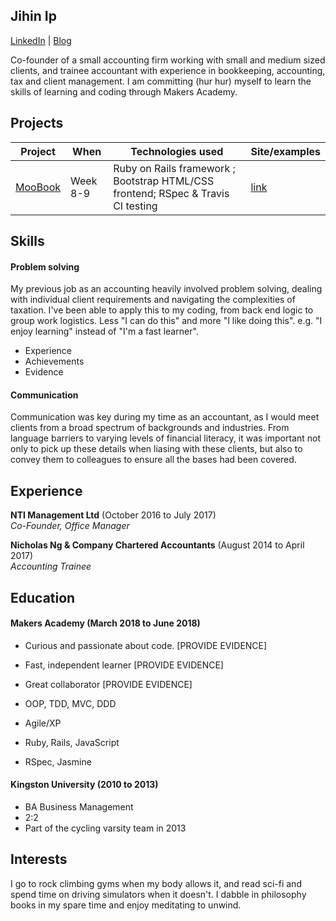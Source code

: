 ## Jihin Ip
[LinkedIn](https://www.linkedin.com/in/jihin-ip-9449a958/) | 
[Blog](https://medium.com/@jihinip20)

Co-founder of a small accounting firm working with small and medium sized clients, and trainee accountant with experience in bookkeeping, accounting, tax and client management. I am committing (hur hur) myself to learn the skills of learning and coding through Makers Academy.

## Projects

| Project                                                                                                                        | When                                                                                          | Technologies used                                          | Site/examples                                         
|---------------------------------------------------------------------------------------------------------------------------------|--------------------------------------------------------------------------------------------------|-------------------------------------------------------|-------------------------------------------------------|
| [MooBook](https://github.com/shihhanwang/Acebook-Byte-3) | Week 8-9  | Ruby on Rails framework ; Bootstrap HTML/CSS frontend; RSpec & Travis CI testing | [link](https://serene-forest-46618.herokuapp.com/) |


## Skills

#### Problem solving
My previous job as an accounting heavily involved problem solving, dealing with individual client requirements and navigating the complexities of taxation. I've been able to apply this to my coding, from back end logic to group work logistics.
Less "I can do this" and more "I like doing this". e.g. "I enjoy learning" instead of "I'm a fast learner".

- Experience
- Achievements
- Evidence

#### Communication

Communication was key during my time as an accountant, as I would meet clients from a broad spectrum of backgrounds and industries. From language barriers to varying levels of financial literacy, it was important not only to pick up these details when liasing with these clients, but also to convey them to colleagues to ensure all the bases had been covered.

## Experience

**NTI Management Ltd** (October 2016 to July 2017)    
*Co-Founder, Office Manager*

**Nicholas Ng & Company Chartered Accountants** (August 2014 to April 2017)   
*Accounting Trainee* 

## Education

#### Makers Academy (March 2018 to June 2018)

- Curious and passionate about code. [PROVIDE EVIDENCE]
- Fast, independent learner [PROVIDE EVIDENCE]
- Great collaborator [PROVIDE EVIDENCE]

- OOP, TDD, MVC, DDD
- Agile/XP
- Ruby, Rails, JavaScript
- RSpec, Jasmine

#### Kingston University (2010 to 2013)

- BA Business Management
- 2:2
- Part of the cycling varsity team in 2013

## Interests

I go to rock climbing gyms when my body allows it, and read sci-fi and spend time on driving simulators when it doesn't.
I dabble in philosophy books in my spare time and enjoy meditating to unwind.
